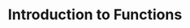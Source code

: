 ---
title: Introduction to Functions
description: "Introduction to Functions"
hide_table_of_contents: true
---